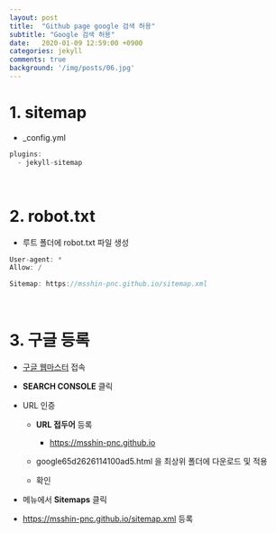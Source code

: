 ```yaml
---
layout: post
title:  "Github page google 검색 허용"
subtitle: "Google 검색 허용"
date:   2020-01-09 12:59:00 +0900
categories: jekyll
comments: true
background: '/img/posts/06.jpg'
---
```


# 1. sitemap

- _config.yml

```java
plugins:
  - jekyll-sitemap
```

<br>

# 2. robot.txt

- 루트 폴더에 robot.txt 파일 생성

```java
User-agent: *
Allow: /

Sitemap: https://msshin-pnc.github.io/sitemap.xml
```

<br>

# 3. 구글 등록

- [구글 웹마스터](https://www.google.com/webmasters/#?modal_active=none) 접속

- **SEARCH CONSOLE** 클릭

- URL 인증

    - **URL 접두어** 등록

        - https://msshin-pnc.github.io
    
    - google65d2626114100ad5.html 을 최상위 폴더에 다운로드 및 적용

    - 확인
    
- 메뉴에서 **Sitemaps** 클릭

- https://msshin-pnc.github.io/sitemap.xml 등록